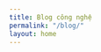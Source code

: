 ```yaml
---
title: Blog công nghệ
permalink: "/blog/"
layout: home
---
```

<style>
body {
        background-image: url("https://cdn.discordapp.com/attachments/588625591629119527/603411627676532768/Thiet_ke_khong_ten_1.png");
        
</style>

